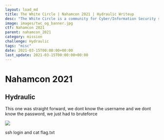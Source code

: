 ```yaml
---
layout: load_md
title: The White Circle | Nahamcon 2021 | Hydraulic Writeup
desc: "The White Circle is a community for Cyber/Information Security students, enthusiasts and professionals. You can discuss anything related to Security, share your knowledge with others, get help when you need it and proceed further in your journey with amazing people from all over the world."
image: images/twc_og_banner.jpg
ctf: Nahamcon 2021
parent: nahamcon_2021
category: mission
challenge: Hydraulic
tags: "misc"
date: 2021-03-15T00:00:00+00:00
last_update: 2021-03-15T00:00:00+00:00
---
```


<h1 class="heading card-title white-text">Nahamcon 2021</h1>

## Hydraulic

This one was straight forward, we dont know the username and we dont know the password, we just had to bruteforce

![](https://i.imgur.com/knOmRhA.png)

ssh login and cat flag.txt

